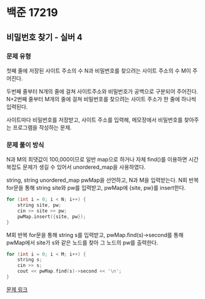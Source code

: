 # 백준 17219
## 비밀번호 찾기 - 실버 4
### 문제 유형

첫째 줄에 저장된 사이트 주소의 수 N과 비밀번호를 찾으려는 사이트 주소의 수 M이 주어진다.

두번째 줄부터 N개의 줄에 걸쳐 사이트주소와 비밀번호가 공백으로 구분되어 주어진다. N+2번째 줄부터 M개의 줄에 걸쳐 비밀번호를 찾으려는 사이트 주소가 한 줄에 하나씩 입력된다.

사이트마다 비밀번호를 저장받고, 사이트 주소를 입력해, 메모장에서 비밀번호를 찾아주는 프로그램을 작성하는 문제.

### 문제 풀이 방식

N과 M의 최댓값이 100,000이므로 일반 map으로 하거나 자체 find()를 이용하면 시간 복잡도 문제가 생길 수 있어서 unordered_map을 사용하였다.

string, string unordered_map pwMap을 선언하고, N과 M을 입력받는다. N회 반복 for문을 통해 string site와 pw를 입력받고, pwMap에 {site, pw}를 insert한다.
~~~cpp
for (int i = 0; i < N; i++) {
    string site, pw;
    cin >> site >> pw;
    pwMap.insert({site, pw});
}
~~~

M회 반복 for문을 통해 string s를 입력받고, pwMap.find(s)->second를 통해 pwMap에서 site가 s와 같은 노드를 찾아 그 노드의 pw를 출력한다.
~~~cpp
for (int i = 0; i < M; i++) {
    string s;
    cin >> s;
    cout << pwMap.find(s)->second << '\n';
}
~~~

[문제 링크](https://github.com/tyshim0118/BJ-Codes/blob/main/BJ17219.cpp)
